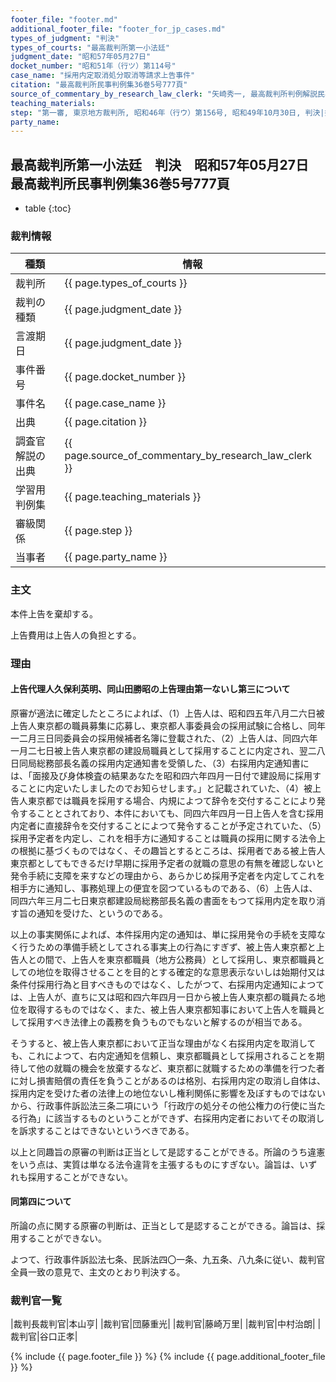 ```yaml
---
footer_file: "footer.md"
additional_footer_file: "footer_for_jp_cases.md"
types_of_judgment: "判決"
types_of_courts: "最高裁判所第一小法廷"
judgment_date: "昭和57年05月27日"
docket_number: "昭和51年（行ツ）第114号"
case_name: "採用内定取消処分取消等請求上告事件"
citation: "最高裁判所民事判例集36巻5号777頁"
source_of_commentary_by_research_law_clerk: "矢崎秀一, 最高裁判所判例解説民事篇昭和57年度440頁"
teaching_materials:
step: "第一審, 東京地方裁判所, 昭和46年（行ウ）第156号, 昭和49年10月30日, 判決|控訴審, 東京高等裁判所, 昭和49年（行コ）第73号, 昭和51年9月30日, 判決"
party_name:
---
```


## 最高裁判所第一小法廷　判決　昭和57年05月27日　最高裁判所民事判例集36巻5号777頁

* table
{:toc}

### 裁判情報

| 種類 | 情報 |
| --- | --- |
| 裁判所 | {{ page.types_of_courts }} |
| 裁判の種類 |  {{ page.judgment_date }}  |
| 言渡期日 |  {{ page.judgment_date }}  |
| 事件番号 |  {{ page.docket_number }}  |
| 事件名 |  {{ page.case_name }}  |
| 出典 |  {{ page.citation }}  |
| 調査官解説の出典 |  {{ page.source_of_commentary_by_research_law_clerk }}  |
| 学習用判例集 |  {{ page.teaching_materials }}  |
| 審級関係 |  {{ page.step }}  |
| 当事者 |  {{ page.party_name }}  |




### 主文



本件上告を棄却する。

上告費用は上告人の負担とする。





### 理由



#### 上告代理人久保利英明、同山田勝昭の上告理由第一ないし第三について

原審が適法に確定したところによれば、（1）上告人は、昭和四五年八月二六日被上告人東京都の職員募集に応募し、東京都人事委員会の採用試験に合格し、同年一二月三日同委員会の採用候補者名簿に登載された、（2）上告人は、同四六年一月二七日被上告人東京都の建設局職員として採用することに内定され、翌二八日同局総務部長名義の採用内定通知書を受領した、（3）右採用内定通知書には、「面接及び身体検査の結果あなたを昭和四六年四月一日付で建設局に採用することに内定いたしましたのでお知らせします。」と記載されていた、（4）被上告人東京都では職員を採用する場合、内規によつて辞令を交付することにより発令することとされており、本件においても、同四六年四月一日上告人を含む採用内定者に直接辞令を交付することによつて発令することが予定されていた、（5）採用予定者を内定し、これを相手方に通知することは職員の採用に関する法令上の根拠に基づくものではなく、その趣旨とするところは、採用者である被上告人東京都としてもできるだけ早期に採用予定者の就職の意思の有無を確認しないと発令手続に支障を来すなどの理由から、あらかじめ採用予定者を内定してこれを相手方に通知し、事務処理上の便宜を図つているものである、（6）上告人は、同四六年三月二七日東京都建設局総務部長名義の書面をもつて採用内定を取り消す旨の通知を受けた、というのである。

以上の事実関係によれば、本件採用内定の通知は、単に採用発令の手続を支障なく行うための準備手続としてされる事実上の行為にすぎず、被上告人東京都と上告人との間で、上告人を東京都職員（地方公務員）として採用し、東京都職員としての地位を取得させることを目的とする確定的な意思表示ないしは始期付又は条件付採用行為と目すべきものではなく、したがつて、右採用内定通知によつては、上告人が、直ちに又は昭和四六年四月一日から被上告人東京都の職員たる地位を取得するものではなく、また、被上告人東京都知事において上告人を職員として採用すべき法律上の義務を負うものでもないと解するのが相当である。

そうすると、被上告人東京都において正当な理由がなく右採用内定を取消しても、これによつて、右内定通知を信頼し、東京都職員として採用されることを期待して他の就職の機会を放棄するなど、東京都に就職するための準備を行つた者に対し損害賠償の責任を負うことがあるのは格別、右採用内定の取消し自体は、採用内定を受けた者の法律上の地位ないし権利関係に影響を及ぼすものではないから、行政事件訴訟法三条二項にいう「行政庁の処分その他公権力の行使に当たる行為」に該当するものということができず、右採用内定者においてその取消しを訴求することはできないというべきである。

以上と同趣旨の原審の判断は正当として是認することができる。所論のうち違憲をいう点は、実質は単なる法令違背を主張するものにすぎない。論旨は、いずれも採用することができない。

#### 同第四について

所論の点に関する原審の判断は、正当として是認することができる。論旨は、採用することができない。

よつて、行政事件訴訟法七条、民訴法四〇一条、九五条、八九条に従い、裁判官全員一致の意見で、主文のとおり判決する。

### 裁判官一覧

|裁判長裁判官|本山亨|
|裁判官|団藤重光|
|裁判官|藤崎万里|
|裁判官|中村治朗|
|裁判官|谷口正孝|




{% include {{ page.footer_file }}  %}
{% include {{ page.additional_footer_file }}  %}
